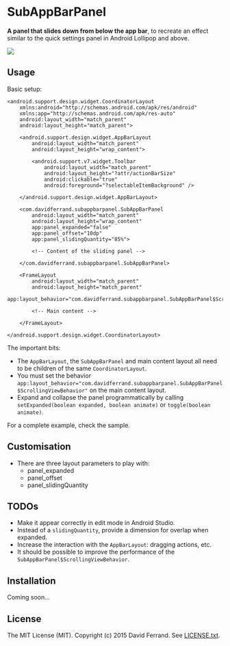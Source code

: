 # SubAppBarPanel

**A panel that slides down from below the app bar**, to recreate an effect similar to the quick settings panel in Android Lollipop and above.

![](https://github.com/dadouf/SubAppBarPanel/blob/master/art/demo.gif)

## Usage

Basic setup:

    <android.support.design.widget.CoordinatorLayout
        xmlns:android="http://schemas.android.com/apk/res/android"
        xmlns:app="http://schemas.android.com/apk/res-auto"
        android:layout_width="match_parent"
        android:layout_height="match_parent">
        
        <android.support.design.widget.AppBarLayout
            android:layout_width="match_parent"
            android:layout_height="wrap_content">
            
            <android.support.v7.widget.Toolbar
                android:layout_width="match_parent"
                android:layout_height="?attr/actionBarSize"
                android:clickable="true"
                android:foreground="?selectableItemBackground" />
                
        </android.support.design.widget.AppBarLayout>
        
        <com.davidferrand.subappbarpanel.SubAppBarPanel
            android:layout_width="match_parent"
            android:layout_height="wrap_content"
            app:panel_expanded="false"
            app:panel_offset="10dp"
            app:panel_slidingQuantity="85%">
            
            <!-- Content of the sliding panel -->
            
        </com.davidferrand.subappbarpanel.SubAppBarPanel>
    
        <FrameLayout
            android:layout_width="match_parent"
            android:layout_height="match_parent"
            app:layout_behavior="com.davidferrand.subappbarpanel.SubAppBarPanel$ScrollingViewBehavior">
            
            <!-- Main content -->
            
        </FrameLayout>
            
    </android.support.design.widget.CoordinatorLayout>

The important bits:

* The `AppBarLayout`, the `SubAppBarPanel` and main content layout all need to be children of the same `CoordinatorLayout`.
* You must set the behavior `app:layout_behavior="com.davidferrand.subappbarpanel.SubAppBarPanel$ScrollingViewBehavior"` on the main content layout.
* Expand and collapse the panel programmatically by calling `setExpanded(boolean expanded, boolean animate)` or `toggle(boolean animate)`.

For a complete example, check the sample.

## Customisation

* There are three layout parameters to play with:
    * panel_expanded
    * panel_offset
    * panel_slidingQuantity

## TODOs

* Make it appear correctly in edit mode in Android Studio.
* Instead of a `slidingQuantity`, provide a dimension for overlap when expanded.
* Increase the interaction with the `AppBarLayout`: dragging actions, etc.
* It should be possible to improve the performance of the `SubAppBarPanel$ScrollingViewBehavior`.

## Installation

Coming soon...

## License

The MIT License (MIT). Copyright (c) 2015 David Ferrand.
See [LICENSE.txt](https://github.com/dadouf/SubAppBarPanel/blob/master/LICENSE.txt).
